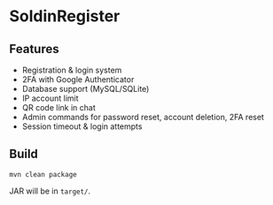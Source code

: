 # SoldinRegister

## Features
- Registration & login system
- 2FA with Google Authenticator
- Database support (MySQL/SQLite)
- IP account limit
- QR code link in chat
- Admin commands for password reset, account deletion, 2FA reset
- Session timeout & login attempts

## Build
```
mvn clean package
```
JAR will be in `target/`.
